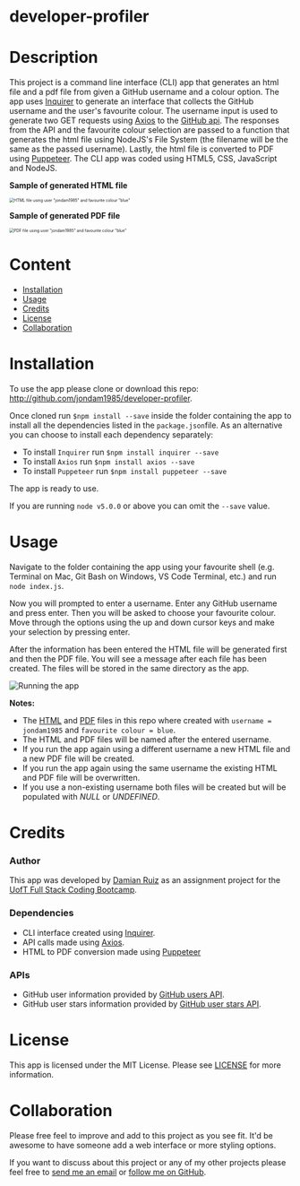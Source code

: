 # developer-profiler

# Description

This project is a command line interface (CLI) app that generates an html file and a pdf file from given a GitHub username and a colour option. The app uses [Inquirer]( https://www.npmjs.com/package/inquirer ) to generate an interface that collects the GitHub username and the user's favourite colour. The username input is used to generate two GET requests using [Axios]( https://www.npmjs.com/package/axios ) to the [GitHub api]( https://api.github.com/users/{username} ). The responses from the API and the favourite colour selection are passed to a function that generates the html file using NodeJS's File System (the filename will be the same as the passed username). Lastly, the html file is converted to PDF using [Puppeteer]( https://www.npmjs.com/package/puppeteer ). The CLI app was coded using HTML5, CSS, JavaScript and NodeJS.

__Sample of generated HTML file__

<img src=" https://content.screencast.com/users/nrt.damian/folders/Snagit/media/6c9106e2-65c6-4970-9bc8-f62e9eb20683/12.01.2019-14.14.png " alt="HTML file using user &quot;jondam1985&quot; and favourite colour &quot;blue&quot;" style="zoom:50%;" />

  __Sample of generated PDF file__

<img src=" https://content.screencast.com/users/nrt.damian/folders/Snagit/media/9fd7ddd9-5f3f-4122-8f2e-23bac40b7868/12.01.2019-14.15.png " alt="PDF file using user &quot;jondam1985&quot; and favourite colour &quot;blue&quot;" style="zoom:50%;" />



# Content

- [Installation](#Installation)
- [Usage](#Usage)
- [Credits](#Credits)
- [License](#License)
- [Collaboration](#Collaboration)

# Installation

To use the app please clone or download this repo: http://github.com/jondam1985/developer-profiler.

Once cloned run `$npm install --save` inside the folder containing the app to install all the dependencies listed in the `package.json`file. As an alternative you can choose to install each dependency separately:

- To install `Inquirer` run `$npm install inquirer --save`
- To install `Axios` run `$npm install axios --save`
- To install `Puppeteer` run `$npm install puppeteer --save`

The app is ready to use.

If you are running `node v5.0.0` or above you can omit the `--save` value.

# Usage

Navigate to the folder containing the app using your favourite shell (e.g. Terminal on Mac, Git Bash on Windows, VS Code Terminal, etc.) and run `node index.js`.

Now you will prompted to enter a username. Enter any GitHub username and press enter. Then you will be asked to choose your favourite colour. Move through the options using the up and down cursor keys and make your selection by pressing enter.

After the information has been entered the HTML file will be generated first and then the PDF file. You will see a message after each file has been created. The files will be stored in the same directory as the app.

![Running the app]( https://content.screencast.com/users/nrt.damian/folders/Snagit/media/2c297c4b-e614-489c-80a4-860653709a8c/12.01.2019-14.25.png )

__Notes:__ 

- The [HTML](./jondam1985.html) and [PDF](./jondam1985.pdf) files in this repo where created with `username = jondam1985` and `favourite colour = blue`.
- The HTML and PDF files will be named after the entered username.
- If you run the app again using a different username a new HTML file and a new PDF file will be created.
- If you run the app again using the same username the existing HTML and PDF file will be overwritten.
- If you use a non-existing username both files will be created but will be populated with _NULL_ or _UNDEFINED_.

# Credits

### Author

This app was developed by [Damian Ruiz](https://github.com/jondam1985) as an assignment project for the [UofT Full Stack Coding Bootcamp]( https://bootcamp.learn.utoronto.ca/coding ).

### Dependencies

- CLI interface created using [Inquirer]( https://www.npmjs.com/package/inquirer ).
- API calls made using [Axios]( https://www.npmjs.com/package/axios ).
- HTML to PDF conversion made using [Puppeteer]( https://www.npmjs.com/package/puppeteer )

### APIs

- GitHub user information provided by [GitHub users API]( https://api.github.com/users/{username}).
- GitHub user stars information provided by [GitHub user stars API](https://api.github.com/users/{username}/starred).

# License

This app is licensed under the MIT License. Please see [LICENSE](./LICENSE) for more information.

# Collaboration

Please free feel to improve and add to this project as you see fit. It'd be awesome to have someone add a web interface or more styling options.

If you want to discuss about this project or any of my other projects please feel free to <a href="mailto:nrt.damian@gmail.com">send me an email</a> or [follow me on GitHub](https://github.com/jondam1985).